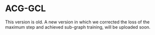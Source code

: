 # ACG-GCL
This version is old. A new version in which we corrected the loss of the maximum step and achieved sub-graph training, will be uploaded soon.
